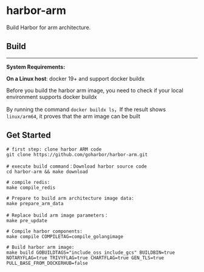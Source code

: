 # harbor-arm
Build Harbor for arm architecture.


## Build
<hr>

**System Requirements:**

**On a Linux host**: docker 19+  and support docker buildx

Before you build the harbor arm image, you need to check if your local environment supports docker buildx

By running the command `docker buildx ls`，If the result shows `linux/arm64`, it proves that the arm image can be built

## Get Started
```
# first step: clone harbor ARM code
git clone https://github.com/goharbor/harbor-arm.git

# execute build command：Download harbor source code
cd harbor-arm && make download

# compile redis:
make compile_redis

# Prepare to build arm architecture image data:
make prepare_arm_data

# Replace build arm image parameters：
make pre_update

# Compile harbor components:
make compile COMPILETAG=compile_golangimage

# Build harbor arm image:
make build GOBUILDTAGS="include_oss include_gcs" BUILDBIN=true NOTARYFLAG=true TRIVYFLAG=true CHARTFLAG=true GEN_TLS=true PULL_BASE_FROM_DOCKERHUB=false


```





